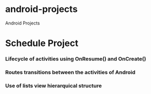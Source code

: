 # android-projects
Android Projects


# Schedule Project
### Lifecycle of activities using OnResume() and OnCreate()
### Routes transitions between the activities of Android
### Use of lists view hierarquical structure
